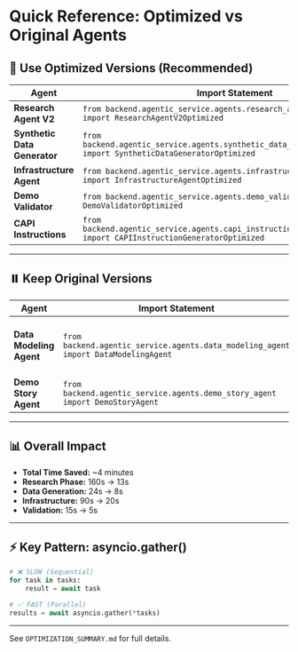 # Quick Reference: Optimized vs Original Agents

## 🚀 Use Optimized Versions (Recommended)

| Agent | Import Statement | Speedup |
|-------|-----------------|---------|
| **Research Agent V2** | `from backend.agentic_service.agents.research_agent_v2_optimized import ResearchAgentV2Optimized` | **12x faster** |
| **Synthetic Data Generator** | `from backend.agentic_service.agents.synthetic_data_generator_optimized import SyntheticDataGeneratorOptimized` | **3x faster** |
| **Infrastructure Agent** | `from backend.agentic_service.agents.infrastructure_agent_optimized import InfrastructureAgentOptimized` | **4-5x faster** |
| **Demo Validator** | `from backend.agentic_service.agents.demo_validator_optimized import DemoValidatorOptimized` | **3-4x faster** |
| **CAPI Instructions** | `from backend.agentic_service.agents.capi_instruction_generator_optimized import CAPIInstructionGeneratorOptimized` | Minor |

---

## ⏸️ Keep Original Versions

| Agent | Import Statement | Reason |
|-------|-----------------|--------|
| **Data Modeling Agent** | `from backend.agentic_service.agents.data_modeling_agent import DataModelingAgent` | User prefers Claude Sonnet 4.5 |
| **Demo Story Agent** | `from backend.agentic_service.agents.demo_story_agent import DemoStoryAgent` | Already optimized |

---

## 📊 Overall Impact

- **Total Time Saved:** ~4 minutes
- **Research Phase:** 160s → 13s
- **Data Generation:** 24s → 8s
- **Infrastructure:** 90s → 20s
- **Validation:** 15s → 5s

---

## ⚡ Key Pattern: asyncio.gather()

```python
# ❌ SLOW (Sequential)
for task in tasks:
    result = await task

# ✅ FAST (Parallel)
results = await asyncio.gather(*tasks)
```

---

See `OPTIMIZATION_SUMMARY.md` for full details.
